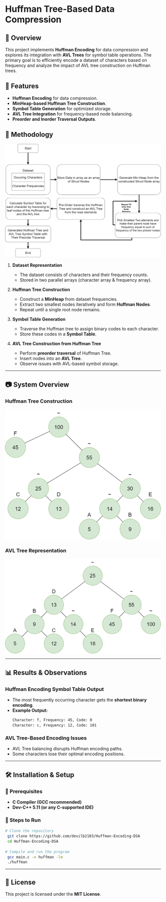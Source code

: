 # Huffman Tree-Based Data Compression

## 📌 Overview

This project implements **Huffman Encoding** for data compression and explores its integration with **AVL Trees** for symbol table operations. The primary goal is to efficiently encode a dataset of characters based on frequency and analyze the impact of AVL tree construction on Huffman trees.

## 🚀 Features

-   **Huffman Encoding** for data compression.
-   **MinHeap-based Huffman Tree Construction**.
-   **Symbol Table Generation** for optimized storage.
-   **AVL Tree Integration** for frequency-based node balancing.
-   **Preorder and Inorder Traversal Outputs**.

## 📜 Methodology

![Methodology](./Images/Methodology.png)

1. **Dataset Representation**

    - The dataset consists of characters and their frequency counts.
    - Stored in two parallel arrays (character array & frequency array).

2. **Huffman Tree Construction**

    - Construct a **MinHeap** from dataset frequencies.
    - Extract two smallest nodes iteratively and form **Huffman Nodes**.
    - Repeat until a single root node remains.

3. **Symbol Table Generation**

    - Traverse the Huffman tree to assign binary codes to each character.
    - Store these codes in a **Symbol Table**.

4. **AVL Tree Construction from Huffman Tree**
    - Perform **preorder traversal** of Huffman Tree.
    - Insert nodes into an **AVL Tree**.
    - Observe issues with AVL-based symbol storage.

---

## 📷 System Overview

### **Huffman Tree Construction**

![Huffman Tree](./Images/Huffman%20Tree.png)

### **AVL Tree Representation**

![AVL Tree](./Images/AVL%20Tree.png)

---

## 📊 Results & Observations

### **Huffman Encoding Symbol Table Output**

-   The most frequently occurring character gets the **shortest binary encoding**.
-   **Example Output:**
    ```sh
    Character: f, Frequency: 45, Code: 0
    Character: c, Frequency: 12, Code: 101
    ```

### **AVL Tree-Based Encoding Issues**

-   AVL Tree balancing disrupts Huffman encoding paths.
-   Some characters lose their optimal encoding positions.

---

## 🛠 Installation & Setup

### 🔹 Prerequisites

-   **C Compiler (GCC recommended)**
-   **Dev-C++ 5.11 (or any C-supported IDE)**

### 🔹 Steps to Run

```sh
# Clone the repository
 git clone https://github.com/devilb2103/Huffman-Encoding-DSA
 cd Huffman-Encoding-DSA

# Compile and run the program
 gcc main.c -o huffman -lm
 ./huffman
```

---

## 📄 License

This project is licensed under the **MIT License**.
